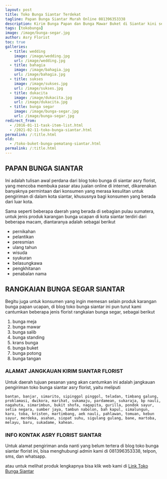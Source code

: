 ```yaml
---
layout: post
title: Toko Bunga Siantar Terdekat
tagline: Papan Bunga Siantar Murah Online 081396353338
description: Kirim Bunga Papan dan Bunga Mawar Buket di Siantar kini semakin mudah dan simpel karena hadirnya salah satu florist siantar terbaik.
tags: [tokobunga]
image: /image/bunga-segar.jpg
author: Asry Florist
toc: true
galleries:
  - title: wedding
    image: /image/wedding.jpg
    url: /image/wedding.jpg
  - title: bahagia
    image: /image/bahagia.jpg
    url: /image/bahagia.jpg
  - title: sukses
    image: /image/sukses.jpg
    url: /image/sukses.jpg
  - title: dukacita
    image: /image/dukacita.jpg
    url: /image/dukacita.jpg
  - title: bunga segar
    image: /image/bunga-segar.jpg
    url: /image/bunga-segar.jpg
redirect_from:
  - /2016-01-11-task-item-list.html
  - /2021-02-11-toko-bunga-siantar.html
permalink: /:title.html
old:
  - /toko-buket-bunga-pematang-siantar.html
permalink: /:title.html
---
```


## PAPAN BUNGA SIANTAR
Ini adalah tulisan awal perdana dari blog toko bunga di siantar asry florist, yang mencoba membuka pasar atau jualan online di internet, dikarenakan banyaknya permintaan dari
konsumen yang merasa kesulitan untuk pengiriman di dalam kota siantar, khususnya bagi konsumen yang berada dari luar kota.

Sama seperti beberapa daerah yang berada di sebagian pulau sumatera, untuk jenis produk karangan bunga ucapan di kota siantar terdiri dari beberapa macam, diantaranya
adalah sebagai berikut
- pernikahan
- pelantikan
- peresmian
- ulang tahun
- wisuda
- syukuran
- belasungkawa
- pengkhitanan
- penabalan nama

## RANGKAIAN BUNGA SEGAR SIANTAR

Begitu juga untuk konsumen yang ingin memesan selain produk karangan bunga papan ucapan, di blog toko bunga siantar ini pun turut kami cantumkan beberapa jenis florist rangkaian bunga segar, sebagai berikut
1. bunga meja
2. bunga mawar
3. bunga salib
4. bunga standing
5. krans bunga
6. bunga buket
7. bunga potong
8. bunga tangan

### ALAMAT JANGKAUAN KIRIM SIANTAR FLORIST

Untuk daerah tujuan pesanan yang akan cantumkan ini adalah jangkauan pengiriman toko bunga siantar asry florist, yaitu meliputi

```
bantan, banjar, simarito, sipinggol pinggol, teladan, timbang galung, proklamasi, dwikora, marihat, sukamaju, pardamean, sukaraja, bp nauli, nagahuta, simarimbun, bukit shofa, nagapita, gurilla, pondok sayur, setia negara, sumber jaya, tambun nabolon, bah kapul, simalungun, karo, toba, kristen, martimbang, aek nauli, pahlawan, tomuan, kebun sayur, merdeka, asahan, siopat suhu, sigulang gulang, bane, martoba, melayu, baru, sukadame, kahean.
```

### INFO KONTAK ASRY FLORIST SIANTAR

Untuk alamat pengiriman anda nanti yang belum tertera di blog toko bunga siantar florist ini, bisa menghubungi admin kami di 081396353338, telpon, sms, dan whatsapp.

atau untuk melihat produk lengkapnya bisa klik web kami di [Link Toko Bunga Siantar](https://www.tokobungaasryflorist.com/2013/02/toko-bunga-pematang-siantar-florist.html "toko bunga di siantar")
